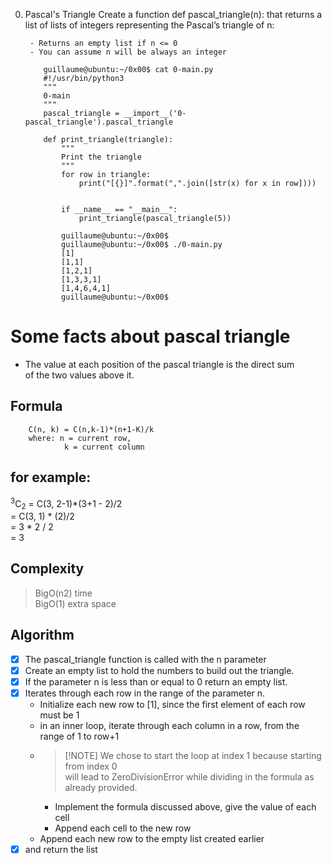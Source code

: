 0. Pascal's Triangle
    Create a function def pascal_triangle(n): that returns a list of lists of integers representing the Pascal’s triangle of n:

        - Returns an empty list if n <= 0
        - You can assume n will be always an integer

    ```
        guillaume@ubuntu:~/0x00$ cat 0-main.py
        #!/usr/bin/python3
        """
        0-main
        """
        pascal_triangle = __import__('0-pascal_triangle').pascal_triangle

        def print_triangle(triangle):
            """
            Print the triangle
            """
            for row in triangle:
                print("[{}]".format(",".join([str(x) for x in row])))


            if __name__ == "__main__":
                print_triangle(pascal_triangle(5))

            guillaume@ubuntu:~/0x00$ 
            guillaume@ubuntu:~/0x00$ ./0-main.py
            [1]
            [1,1]
            [1,2,1]
            [1,3,3,1]
            [1,4,6,4,1]
            guillaume@ubuntu:~/0x00$ 
    ```
    
# **Some facts about pascal triangle**
 - The value at each position of the pascal triangle is the direct sum \
 of the two values above it.

## **Formula**
```
    C(n, k) = C(n,k-1)*(n+1-K)/k
    where: n = current row,
            k = current column
```

## **for example**:

<sup>3</sup>C<sub>2</sub> = C(3, 2-1)*(3+1 - 2)/2 \
    = C(3, 1) * (2)/2 \
    = 3 * 2 / 2 \
    = 3


## **Complexity**
> BigO(n2) time \
> BigO(1) extra space

## **Algorithm**
- [x] The pascal_triangle function is called with the n parameter
- [x] Create an empty list to hold the numbers to build out the triangle.
- [x] If the parameter n is less than or equal to 0 return an empty list.
- [x] Iterates through each row in the range of the parameter n.
    - Initialize each new row to [1], since the first element of each row must be 1
    - in an inner loop, iterate through each column in a row, from the range of 1 to row+1
    - > [!NOTE] We chose to start the loop at index 1 because starting from index 0 \
will lead to ZeroDivisionError while dividing in the formula as already provided.
        - Implement the formula discussed above, give the value of each cell
        - Append each cell to the new row
    - Append each new row to the empty list created earlier 
- [x] and return the list